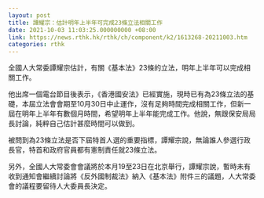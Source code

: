 ```yaml
---
layout: post
title: 譚耀宗：估計明年上半年可完成23條立法相關工作
date: 2021-10-03 11:03:25.000000000 +08:00
link: https://news.rthk.hk/rthk/ch/component/k2/1613268-20211003.htm
categories: rthk
---
```


全國人大常委譚耀宗估計，有關《基本法》23條的立法，明年上半年可以完成相關工作。

他出席一個電台節目後表示，《香港國安法》已經實施，現時已有為23條立法的基礎，本屆立法會會期至10月30日中止運作，沒有足夠時間完成相關工作，但新一屆在明年上半年有數個月時間，希望明年上半年能完成工作。他說，無跟保安局局長討論，純粹自己估計甚麼時間可以做到。

被問到為23條立法是否下屆特首人選的重要指標，譚耀宗說，無論誰人參選行政長官，特首和政府官員都有憲制責任就23條立法。

另外，全國人大常委會會議將於本月19至23日在北京舉行，譚耀宗說，暫時未有收到通知會繼續討論將《反外國制裁法》納入《基本法》附件三的議題，人大常委會的議程要留待人大委員長決定。
